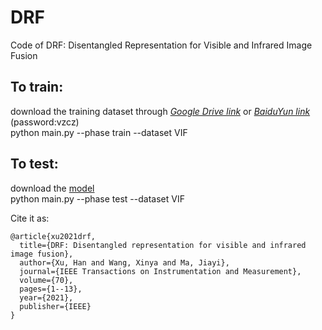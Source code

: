 # DRF
Code of DRF: Disentangled Representation for Visible and Infrared Image Fusion

## To train:
download the training dataset through [*Google Drive link*](https://drive.google.com/drive/folders/1ne85zkcmkdBfLppTQGO_XcF3x6_vIe3z?usp=sharing) or [*BaiduYun link*](https://pan.baidu.com/s/1D81NYtyUGKI55xYKQDlcNg) (password:vzcz)<br>
python main.py --phase train --dataset VIF

## To test:
download the [model](https://drive.google.com/drive/folders/1iWnQwrNvariIkzRDEc-wWygTgeT3mv9F?usp=sharing)<br>
python main.py --phase test --dataset VIF

Cite it as:
```
@article{xu2021drf,
  title={DRF: Disentangled representation for visible and infrared image fusion},
  author={Xu, Han and Wang, Xinya and Ma, Jiayi},
  journal={IEEE Transactions on Instrumentation and Measurement},
  volume={70},
  pages={1--13},
  year={2021},
  publisher={IEEE}
}
```
